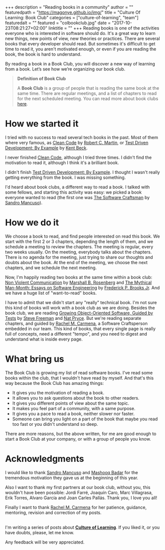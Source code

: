 +++
description = "Reading books in a community"
author = ""
featuredpath = "https://magonye.github.io/img/"
title = "Culture Of Learning: Book Club"
categories = ["culture-of-learning", "team"]
featuredalt = ""
featured = "colbookclub.jpg"
date = "2017-10-23T08:21:27+02:00"
linktitle = ""
+++
Reading books is one of the activities everyone who is interested in software should do. It's a great way to learn new things, new points of view, new theories or practices. There are several books that every developer should read. But sometimes it's difficult to get time to read it, you  aren't motivated enough, or even if you are reading the book, the book is hard to understand.

By reading a book in a Book Club, you will discover a new way of learning from a book. Let’s see how we’re organizing our book club.

>    **Definition of Book Club**
>
>    A **Book Club** is a group of people that is reading the same book at the same time. There are regular meetings, and a list of chapters to read for the next scheduled meeting. You can read more about book clubs [here](https://en.wikipedia.org/wiki/Book_discussion_club).

# How we started it

I tried with no success to read several tech books in the past. Most of them where very famous, as [Clean Code](https://www.goodreads.com/book/show/3735293-clean-code) by [Robert C. Martin](https://sites.google.com/site/unclebobconsultingllc/), or [Test Driven Development: By Example](https://www.goodreads.com/book/show/387190.Test_Driven_Development) by [Kent Beck](https://twitter.com/kentbeck). 

I never finished [Clean Code](https://www.goodreads.com/book/show/3735293-clean-code), although I tried three times. I didn't find the motivation to read it, although I think it's a brilliant book.

I didn't finish [Test Driven Development: By Example](https://www.goodreads.com/book/show/387190.Test_Driven_Development). I thought I wasn't really getting everything from the book. I was missing something.

I'd heard about book clubs, a different way to read a book. I talked with some fellows, and starting this activity was easy: we picked a book everyone wanted to read (the first one was [The Software Craftsman](https://www.goodreads.com/book/show/23215733-the-software-craftsman) by [Sandro Mancuso](https://codurance.com/publications/author/sandro-mancuso/)).

# How we do it

We choose a book to read, and find people interested on read this book. We start with the first 2 or 3 chapters, depending the length of them, and we schedule a meeting to review the chapters. The meeting is regular, every two weeks usually. On the meeting, everybody talks about the chapters. There is no agenda for the meeting, just trying to share our thoughts and doubts about the book. At the end of the meeting, we choose the next chapters, and we schedule the next meeting.

Now, I'm happily reading two books at the same time within a book club: [Non Violent Communication](https://www.goodreads.com/book/show/560861.Non_Violent_Communication) by [Marshall B. Rosenberg](https://en.wikipedia.org/wiki/Marshall_Rosenberg) and [The Mythical Man-Month: Essays on Software Engineering](https://www.goodreads.com/book/show/13629.The_Mythical_Man_Month) by [Frederick P. Brooks Jr](https://en.wikipedia.org/wiki/Fred_Brooks). And we have a huge list of "want-to-read" books.

I have to admit that we didn't start any "really" technical book. I'm not sure this kind of books will work with a book club as we are doing. Besides the book club, we are reading [Growing Object-Oriented Software, Guided by Tests](https://www.goodreads.com/book/show/4268826-growing-object-oriented-software-guided-by-tests) by [Steve Freeman](https://twitter.com/sf105) and [Nat Pryce](http://www.natpryce.com/). But we're reading separate chapters, and guided by [Rachel M. Carmena](https://codurance.com/publications/author/raquel-m%20carmena/), a Software Craftsperson embedded in our team. This kind of books, that every single page is really full of concepts, need a different "tempo", and you need to digest and understand what is inside every page.

# What bring us

The Book Club is growing my list of read software books. I've read some books within the club, that I wouldn't have read by myself. And that's this way because the Book Club has amazing things:

* It gives you the motivation of reading a book.
* It allows you to ask questions about the book to other readers.
* It gives you different points of view about the same topic.
* It makes you feel part of a community, with a same purpose.
* It gives you a pace to read a book, neither slower nor faster.
* Someone can bring you light on a part of the book that maybe you read too fast or you didn't understand so deep.

There are more reasons, but the above written, for me are good enough to start a Book Club at your company, or with a group of people you know.

# Acknowledgments

I would like to thank [Sandro Mancuso](https://codurance.com/publications/author/sandro-mancuso/) and [Mashooq Badar](https://codurance.com/publications/author/mashooq-badar/) for the tremendous motivation they gave us at the beginning of this year. 

Also I want to thank my first partners at our book club, without you, this wouldn't have been possible: Jordi Farré, Joaquín Caro, Marc Villagrasa, Erik Torres, Alvaro García and Joan Carles Pallás. Thank you, I love you all! 

Finally I want to thank [Rachel M. Carmena](https://codurance.com/publications/author/raquel-m%20carmena/) for her patience, guidance, mentoring, revision and correction of my posts.
<br><br>

I'm writing a series of posts about [**Culture of Learning**](../../categories/culture-of-learning/). If you liked it, or you have doubts, please, let me know.

Any feedback will be very appreciated.